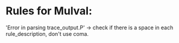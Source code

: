 # Rules for Mulval:
'Error in parsing trace_output.P' -> check if there is a space in each rule_description, don't use coma.

